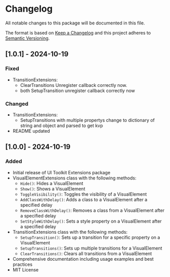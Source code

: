 # Changelog

All notable changes to this package will be documented in this file.

The format is based on [Keep a Changelog](http://keepachangelog.com/en/1.0.0/)
and this project adheres to [Semantic Versioning](http://semver.org/spec/v2.0.0.html).

## [1.0.1] - 2024-10-19

### Fixed

- TransitionExtensions:
  - ClearTransitions Unregister callback correctly now.
  - both SetupTransition unregister callback correctly now

### Changed

- TransitionExtensions:
  - SetupTransitions with multiple propertys change to dictionary of string and object and parsed to get kvp
- README updated

## [1.0.0] - 2024-10-19

### Added

- Initial release of UI Toolkit Extensions package
- VisualElementExtensions class with the following methods:
  - `Hide()`: Hides a VisualElement
  - `Show()`: Shows a VisualElement
  - `ToggleVisibility()`: Toggles the visibility of a VisualElement
  - `AddClassWithDelay()`: Adds a class to a VisualElement after a specified delay
  - `RemoveClassWithDelay()`: Removes a class from a VisualElement after a specified delay
  - `SetStyleWithDelay()`: Sets a style property on a VisualElement after a specified delay
- TransitionExtensions class with the following methods:
  - `SetupTransition()`: Sets up a transition for a specific property on a VisualElement
  - `SetupTransitions()`: Sets up multiple transitions for a VisualElement
  - `ClearTransitions()`: Clears all transitions from a VisualElement
- Comprehensive documentation including usage examples and best practices
- MIT License
